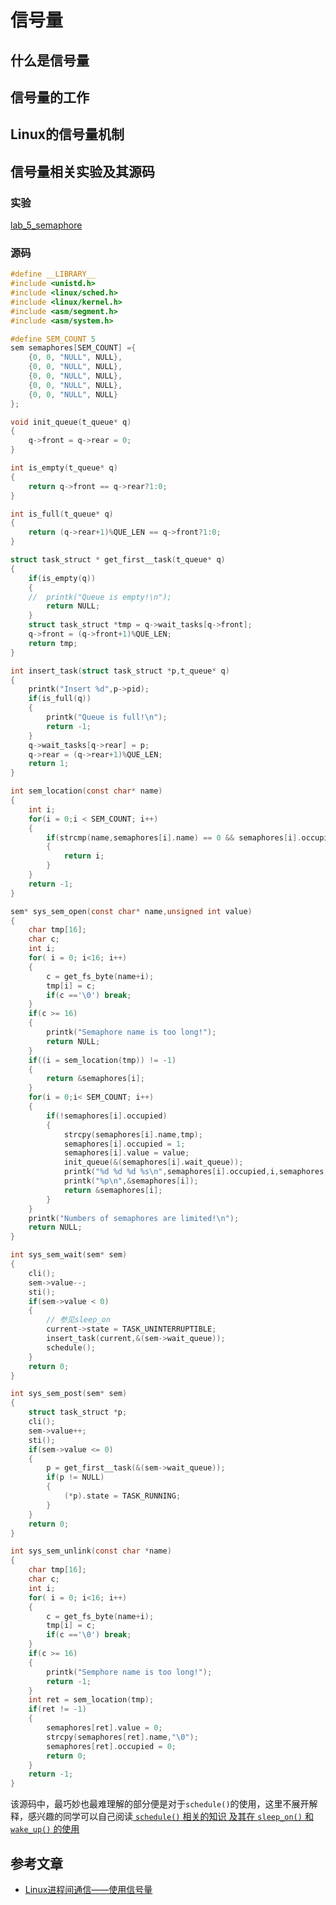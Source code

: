 # 信号量

## 什么是信号量


## 信号量的工作


## Linux的信号量机制


## 信号量相关实验及其源码
### 实验
[lab_5_semaphore](https://github.com/lcdzhao/operating_system/tree/master/linux-0.1.1-labs/labs/lab_5_semaphore)
### 源码
```c
#define __LIBRARY__  
#include <unistd.h>  
#include <linux/sched.h>  
#include <linux/kernel.h>  
#include <asm/segment.h>  
#include <asm/system.h>   

#define SEM_COUNT 5 
sem semaphores[SEM_COUNT] ={
	{0, 0, "NULL", NULL},
	{0, 0, "NULL", NULL},
	{0, 0, "NULL", NULL},
	{0, 0, "NULL", NULL},
	{0, 0, "NULL", NULL}
}; 

void init_queue(t_queue* q)  
{  
    q->front = q->rear = 0; 
}

int is_empty(t_queue* q)
{
	return q->front == q->rear?1:0;
}

int is_full(t_queue* q)
{    
	return (q->rear+1)%QUE_LEN == q->front?1:0;
}

struct task_struct * get_first__task(t_queue* q)
{
	if(is_empty(q)) 
	{
	//	printk("Queue is empty!\n");
		return NULL;
	}
	struct task_struct *tmp = q->wait_tasks[q->front]; 
	q->front = (q->front+1)%QUE_LEN;
	return tmp;
}

int insert_task(struct task_struct *p,t_queue* q)
{
	printk("Insert %d",p->pid);
	if(is_full(q))
	{
		printk("Queue is full!\n");
		return -1;
	}
	q->wait_tasks[q->rear] = p;
	q->rear = (q->rear+1)%QUE_LEN;
	return 1;
}

int sem_location(const char* name)
{  
    int i;
    for(i = 0;i < SEM_COUNT; i++)  
    {  
        if(strcmp(name,semaphores[i].name) == 0 && semaphores[i].occupied == 1) 
        {     
            return i;  
        }  
    }  
    return -1; 
}  

sem* sys_sem_open(const char* name,unsigned int value)
{
	char tmp[16];
	char c;
	int i;
	for( i = 0; i<16; i++)
	{
		c = get_fs_byte(name+i);
		tmp[i] = c;
		if(c =='\0') break;
	}
	if(c >= 16) 
	{ 	
		printk("Semaphore name is too long!");
		return NULL;
	}
	if((i = sem_location(tmp)) != -1)
	{
		return &semaphores[i];
	}
	for(i = 0;i< SEM_COUNT; i++)
	{
		if(!semaphores[i].occupied)
		{
			strcpy(semaphores[i].name,tmp);
			semaphores[i].occupied = 1;
			semaphores[i].value = value;
			init_queue(&(semaphores[i].wait_queue));
			printk("%d %d %d %s\n",semaphores[i].occupied,i,semaphores[i].value,semaphores[i].name);
			printk("%p\n",&semaphores[i]); 
			return &semaphores[i];
		}
	}	
	printk("Numbers of semaphores are limited!\n");
	return NULL;
}  

int sys_sem_wait(sem* sem)
{
	cli();
	sem->value--;
	sti();
	if(sem->value < 0)
	{
		// 参见sleep_on
		current->state = TASK_UNINTERRUPTIBLE;
		insert_task(current,&(sem->wait_queue));
		schedule();
	}
	return 0;
}

int sys_sem_post(sem* sem)
{
	struct task_struct *p;
	cli();
	sem->value++;
	sti();
	if(sem->value <= 0)
	{
		p = get_first__task(&(sem->wait_queue));
		if(p != NULL)
		{
			(*p).state = TASK_RUNNING;
		}
	}
	return 0;
}

int sys_sem_unlink(const char *name)  
{  
    char tmp[16];
    char c;
	int i;
	for( i = 0; i<16; i++)
	{
		c = get_fs_byte(name+i);
		tmp[i] = c;
		if(c =='\0') break;
	}
	if(c >= 16) 
	{
		printk("Semphore name is too long!");
		return -1;
	}
    int ret = sem_location(tmp); 
    if(ret != -1)
    {
    	semaphores[ret].value = 0;
    	strcpy(semaphores[ret].name,"\0");
    	semaphores[ret].occupied = 0;
    	return 0;
    }   
    return -1;  
}  
```
该源码中，最巧妙也最难理解的部分便是对于`schedule()`的使用，这里不展开解释，感兴趣的同学可以自己阅读[ `schedule()` 相关的知识 及其在 `sleep_on()` 和 `wake_up()` 的使用](https://github.com/lcdzhao/operating_system/tree/master/theory/3.%20%E8%BF%9B%E7%A8%8B/5.%20%E8%BF%9B%E7%A8%8B%E7%94%9F%E5%91%BD%E5%91%A8%E6%9C%9F%E5%8F%8A%E8%B0%83%E5%BA%A6)
## 参考文章

- [Linux进程间通信——使用信号量](https://blog.csdn.net/ljianhui/article/details/10243617)
